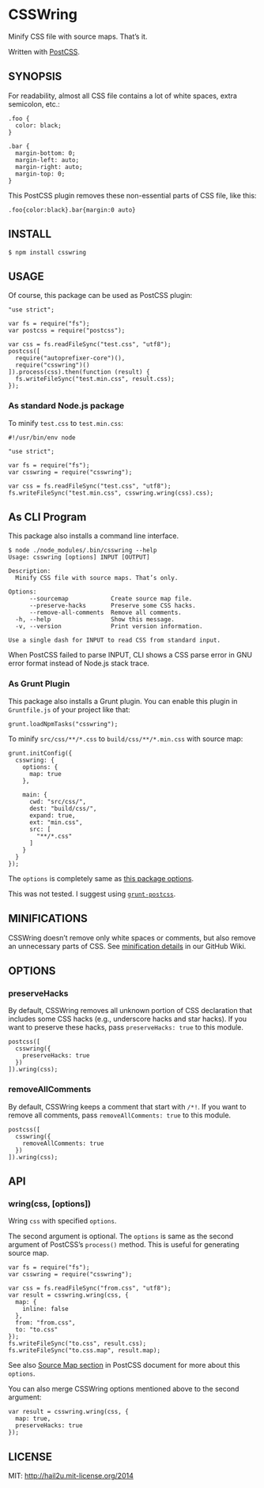 CSSWring
========

Minify CSS file with source maps. That’s it.

Written with [PostCSS][1].


SYNOPSIS
--------

For readability, almost all CSS file contains a lot of white spaces, extra
semicolon, etc.:

    .foo {
      color: black;
    }
    
    .bar {
      margin-bottom: 0;
      margin-left: auto;
      margin-right: auto;
      margin-top: 0;
    }

This PostCSS plugin removes these non-essential parts of CSS file, like this:

    .foo{color:black}.bar{margin:0 auto}


INSTALL
-------

    $ npm install csswring


USAGE
-----

Of course, this package can be used as PostCSS plugin:

    "use strict";
    
    var fs = require("fs");
    var postcss = require("postcss");
    
    var css = fs.readFileSync("test.css", "utf8");
    postcss([
      require("autoprefixer-core")(),
      require("csswring")()
    ]).process(css).then(function (result) {
      fs.writeFileSync("test.min.css", result.css);
    });


### As standard Node.js package

To minify `test.css` to `test.min.css`:

    #!/usr/bin/env node
    
    "use strict";
    
    var fs = require("fs");
    var csswring = require("csswring");
    
    var css = fs.readFileSync("test.css", "utf8");
    fs.writeFileSync("test.min.css", csswring.wring(css).css);


## As CLI Program

This package also installs a command line interface.

    $ node ./node_modules/.bin/csswring --help
    Usage: csswring [options] INPUT [OUTPUT]
    
    Description:
      Minify CSS file with source maps. That’s only.
    
    Options:
          --sourcemap            Create source map file.
          --preserve-hacks       Preserve some CSS hacks.
          --remove-all-comments  Remove all comments.
      -h, --help                 Show this message.
      -v, --version              Print version information.
    
    Use a single dash for INPUT to read CSS from standard input.

When PostCSS failed to parse INPUT, CLI shows a CSS parse error in GNU error
format instead of Node.js stack trace.


### As Grunt Plugin

This package also installs a Grunt plugin. You can enable this plugin in
`Gruntfile.js` of your project like that:

    grunt.loadNpmTasks("csswring");

To minify `src/css/**/*.css` to `build/css/**/*.min.css` with source map:

    grunt.initConfig({
      csswring: {
        options: {
          map: true
        },
    
        main: {
          cwd: "src/css/",
          dest: "build/css/",
          expand: true,
          ext: "min.css",
          src: [
            "**/*.css"
          ]
        }
      }
    });

The `options` is completely same as [this package options][2].

This was not tested. I suggest using [`grunt-postcss`][3].


MINIFICATIONS
-------------

CSSWring doesn’t remove only white spaces or comments, but also remove an
unnecessary parts of CSS. See [minification details][4] in our GitHub Wiki.


OPTIONS
-------

### preserveHacks

By default, CSSWring removes all unknown portion of CSS declaration that
includes some CSS hacks (e.g., underscore hacks and star hacks). If you want to
preserve these hacks, pass `preserveHacks: true` to this module.

    postcss([
      csswring({
        preserveHacks: true
      })
    ]).wring(css);


### removeAllComments

By default, CSSWring keeps a comment that start with `/*!`. If you want to
remove all comments, pass `removeAllComments: true` to this module.

    postcss([
      csswring({
        removeAllComments: true
      })
    ]).wring(css);


API
---

### wring(css, [options])

Wring `css` with specified `options`.

The second argument is optional. The `options` is same as the second argument of
PostCSS’s `process()` method. This is useful for generating source map.

    var fs = require("fs");
    var csswring = require("csswring");
    
    var css = fs.readFileSync("from.css", "utf8");
    var result = csswring.wring(css, {
      map: {
        inline: false
      },
      from: "from.css",
      to: "to.css"
    });
    fs.writeFileSync("to.css", result.css);
    fs.writeFileSync("to.css.map", result.map);

See also [Source Map section][5] in PostCSS document for more about this
`options`.

You can also merge CSSWring options mentioned above to the second argument:

    var result = csswring.wring(css, {
      map: true,
      preserveHacks: true
    });


LICENSE
-------

MIT: http://hail2u.mit-license.org/2014


[1]: https://github.com/postcss/postcss
[2]: #options
[3]: https://github.com/nDmitry/grunt-postcss
[4]: https://github.com/hail2u/node-csswring/wiki
[5]: https://github.com/postcss/postcss#source-map

